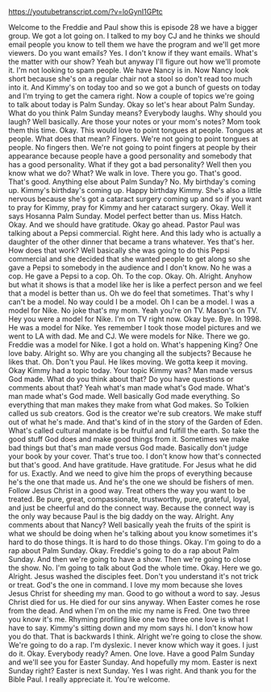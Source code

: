 https://youtubetranscript.com/?v=loGynI1GPtc

 Welcome to the Freddie and Paul show this is episode 28 we have a bigger group. We got a lot going on. I talked to my boy CJ and he thinks we should email people you know to tell them we have the program and we'll get more viewers. Do you want emails? Yes. I don't know if they want emails. What's the matter with our show? Yeah but anyway I'll figure out how we'll promote it. I'm not looking to spam people. We have Nancy is in. Now Nancy look short because she's on a regular chair not a stool so don't read too much into it. And Kimmy's on today too and so we got a bunch of guests on today and I'm trying to get the camera right. Now a couple of topics we're going to talk about today is Palm Sunday. Okay so let's hear about Palm Sunday. What do you think Palm Sunday means? Everybody laughs. Why should you laugh? Well basically. Are those your notes or your mom's notes? Mom took them this time. Okay. This would love to point tongues at people. Tongues at people. What does that mean? Fingers. We're not going to point tongues at people. No fingers then. We're not going to point fingers at people by their appearance because people have a good personality and somebody that has a good personality. What if they got a bad personality? Well then you know what we do? What? We walk in love. There you go. That's good. That's good. Anything else about Palm Sunday? No. My birthday's coming up. Kimmy's birthday's coming up. Happy birthday Kimmy. She's also a little nervous because she's got a cataract surgery coming up and so if you want to pray for Kimmy, pray for Kimmy and her cataract surgery. Okay. Well it says Hosanna Palm Sunday. Model perfect better than us. Miss Hatch. Okay. And we should have gratitude. Okay go ahead. Pastor Paul was talking about a Pepsi commercial. Right here. And this lady who is actually a daughter of the other dinner that became a trans whatever. Yes that's her. How does that work? Well basically she was going to do this Pepsi commercial and she decided that she wanted people to get along so she gave a Pepsi to somebody in the audience and I don't know. No he was a cop. He gave a Pepsi to a cop. Oh. To the cop. Okay. Oh. Alright. Anyhow but what it shows is that a model like her is like a perfect person and we feel that a model is better than us. Oh we do feel that sometimes. That's why I can't be a model. No way could I be a model. Oh I can be a model. I was a model for Nike. No joke that's my mom. Yeah you're on TV. Mason's on TV. Hey you were a model for Nike. I'm on TV right now. Okay bye. Bye. In 1998. He was a model for Nike. Yes remember I took those model pictures and we went to LA with dad. Me and CJ. We were models for Nike. There we go. Freddie was a model for Nike. I got a hold on. What's happening King? One love baby. Alright so. Why are you changing all the subjects? Because he likes that. Oh. Don't you Paul. He likes moving. We gotta keep it moving. Okay Kimmy had a topic today. Your topic Kimmy was? Man made versus God made. What do you think about that? Do you have questions or comments about that? Yeah what's man made what's God made. What's man made what's God made. Well basically God made everything. So everything that man makes they make from what God makes. So Tolkien called us sub creators. God is the creator we're sub creators. We make stuff out of what he's made. And that's kind of in the story of the Garden of Eden. What's called cultural mandate is be fruitful and fulfill the earth. So take the good stuff God does and make good things from it. Sometimes we make bad things but that's man made versus God made. Basically don't judge your book by your cover. That's true too. I don't know how that's connected but that's good. And have gratitude. Have gratitude. For Jesus what he did for us. Exactly. And we need to give him the props of everything because he's the one that made us. And he's the one we should be fishers of men. Follow Jesus Christ in a good way. Treat others the way you want to be treated. Be pure, great, compassionate, trustworthy, pure, grateful, loyal, and just be cheerful and do the connect way. Because the connect way is the only way because Paul is the big daddy on the way. Alright. Any comments about that Nancy? Well basically yeah the fruits of the spirit is what we should be doing when he's talking about you know sometimes it's hard to do those things. It is hard to do those things. Okay. I'm going to do a rap about Palm Sunday. Okay. Freddie's going to do a rap about Palm Sunday. And then we're going to have a show. Then we're going to close the show. No. I'm going to talk about God the whole time. Okay. Here we go. Alright. Jesus washed the disciples feet. Don't you understand it's not trick or treat. God's the one in command. I love my mom because she loves Jesus Christ for sheeding my man. Good to go without a word to say. Jesus Christ died for us. He died for our sins anyway. When Easter comes he rose from the dead. And when I'm on the mic my name is Fred. One two three you know it's me. Rhyming profiling like one two three one love is what I have to say. Kimmy's sitting down and my mom says hi. I don't know how you do that. That is backwards I think. Alright we're going to close the show. We're going to do a rap. I'm dyslexic. I never know which way it goes. I just do it. Okay. Everybody ready? Amen. One love. Have a good Palm Sunday and we'll see you for Easter Sunday. And hopefully my mom. Easter is next Sunday right? Easter is next Sunday. Yes I was right. And thank you for the Bible Paul. I really appreciate it. You're welcome.